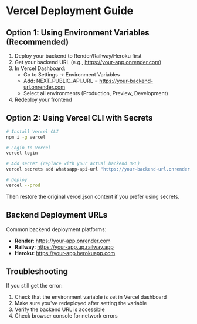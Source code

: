 # Vercel Deployment Guide

## Option 1: Using Environment Variables (Recommended)

1. Deploy your backend to Render/Railway/Heroku first
2. Get your backend URL (e.g., https://your-app.onrender.com)
3. In Vercel Dashboard:
   - Go to Settings → Environment Variables
   - Add: NEXT_PUBLIC_API_URL = https://your-backend-url.onrender.com
   - Select all environments (Production, Preview, Development)
4. Redeploy your frontend

## Option 2: Using Vercel CLI with Secrets

```bash
# Install Vercel CLI
npm i -g vercel

# Login to Vercel
vercel login

# Add secret (replace with your actual backend URL)
vercel secrets add whatsapp-api-url "https://your-backend-url.onrender.com"

# Deploy
vercel --prod
```

Then restore the original vercel.json content if you prefer using secrets.

## Backend Deployment URLs

Common backend deployment platforms:
- **Render**: https://your-app.onrender.com
- **Railway**: https://your-app.up.railway.app  
- **Heroku**: https://your-app.herokuapp.com

## Troubleshooting

If you still get the error:
1. Check that the environment variable is set in Vercel dashboard
2. Make sure you've redeployed after setting the variable
3. Verify the backend URL is accessible
4. Check browser console for network errors
